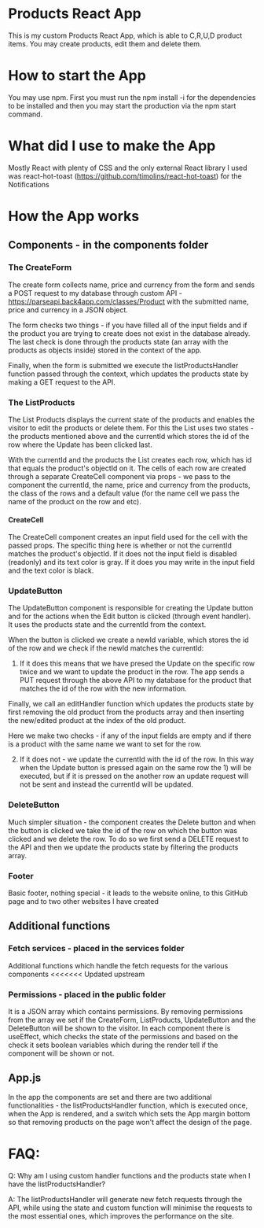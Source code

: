 # Products React App 

This is my custom Products React App, which is able to C,R,U,D product items. You may create products, edit them and delete them. 

# How to start the App

You may use npm. First you must run the npm install -i for the dependencies to be installed and then you may start the production via the npm start command. 

# What did I use to make the App 

Mostly React with plenty of CSS and the only external React library I used was react-hot-toast (https://github.com/timolins/react-hot-toast) for the Notifications

# How the App works 

## Components - in the components folder

### The CreateForm 

The create form collects name, price and currency from the form and sends a POST request to my database through custom API - https://parseapi.back4app.com/classes/Product with the submitted name, price and currency in a JSON object. 

The form checks two things - if you have filled all of the input fields and if the product you are trying to create does not exist in the database already. The last check is done through the products state (an array with the products as objects inside) stored in the context of the app. 

Finally, when the form is submitted we execute the listProductsHandler function passed through the context, which updates the products state by making a GET request to the API. 

### The ListProducts 

The List Products displays the current state of the products and enables the visitor to edit the products or delete them. For this the List uses two states - the products mentioned above and the currentId which stores the id of the row where the Update has been clicked last. 

With the currentId and the products the List creates each row, which has id that equals the product's objectId on it. The cells of each row are created through a separate CreateCell component via props - we pass to the component the currentId, the name, price and currency from the products, the class of the rows and a default value (for the name cell we pass the name of the product on the row and etc). 

#### CreateCell 

The CreateCell component creates an input field used for the cell with the passed props. The specific thing here is whether or not the currentId matches the product's objectId. If it does not the input field is disabled (readonly) and its text color is gray. If it does you may write in the input field and the text color is black. 

### UpdateButton  

The UpdateButton component is responsible for creating the Update button and for the actions when the Edit button is clicked (through event handler). It uses the products state and the currentId from the context. 

When the button is clicked we create a newId variable, which stores the id of the row and we check if the newId matches the currentId: 

1) If it does this means that we have presed the Update on the specific row twice and we want to update the product in the row. The app sends a PUT request through the above API to my database for the product that matches the id of the row with the new information. 

Finally, we call an editHandler function which updates the products state by first removing the old product from the products array and then inserting the new/edited product at the index of the old product.

Here we make two checks - if any of the input fields are empty and if there is a product with the same name we want to set for the row. 

2) If it does not - we update the currentId with the id of the row. In this way when the Update button is pressed again on the same row the 1) will be executed, but if it is pressed on the another row an update request will not be sent and instead the currentId will be updated. 

### DeleteButton 

Much simpler situation - the component creates the Delete button and when the button is clicked we take the id of the row on which the button was clicked and we delete the row. To do so we first send a DELETE request to the API and then we update the products state by filtering the products array. 

### Footer 

Basic footer, nothing special - it leads to the website online, to this GitHub page and to two other websites I have created

## Additional functions 

### Fetch services - placed in the services folder

Additional functions which handle the fetch requests for the various components 
<<<<<<< Updated upstream

### Permissions - placed in the public folder 

It is a JSON array which contains permissions. By removing permissions from the array we set if the CreateForm, ListProducts, UpdateButton and the DeleteButton will be shown to the visitor. In each component there is useEffect, which checks the state of the permissions and based on the check it sets boolean variables which  during the render tell if the component will be shown or not.

## App.js 

In the app the components are set and there are two additional functionalities - the listProductsHandler function, which is executed once, when the App is rendered, and a switch which sets the App margin bottom so that removing products on the page won't affect the design of the page. 


# FAQ: 

Q: Why am I using custom handler functions and the products state when I have the listProductsHandler? 

A: The listProductsHandler will generate new fetch requests through the API, while using the state and custom function will minimise the requests to the most essential ones, which improves the performance on the site. 
